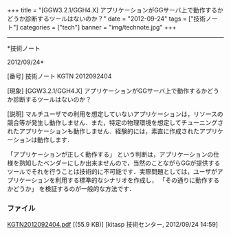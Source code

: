 ﻿+++
title = "[GGW3.2.1/GGH4.X] アプリケーションがGGサーバ上で動作するかどうか診断するツールはないのか？"
date = "2012-09-24"
tags = ["技術ノート"]
categories = ["tech"]
banner = "img/technote.jpg"
+++

-----------------------------------------------------------------------------------------------------------------------------

*技術ノート

2012/09/24*


[番号]
技術ノート KGTN 2012092404

[現象]
[GGW3.2.1/GGH4.X]
アプリケーションがGGサーバ上で動作するかどうか診断するツールはないのか？

[説明]
マルチユーザでの利用を想定していないアプリケーションは，リソースの競合等が発生し動作しません．また，特定の物理環境を想定してチューニングされたアプリケーションも動作しません．経験的には，素直に作成されたアプリケーションは動作します．

「アプリケーションが正しく動作する」
という判断は，アプリケーションの仕様を熟知したベンダーにしか出来ませんので，当然のことながらGGが提供するツールでそれを行うことは技術的に不可能です．実際問題としては，ユーザがアプリケーションを利用する標準的なシナリオを作成し，
「その通りに動作するかどうか」 を検証するのが一般的な方法です．


### ファイル

 
 


[KGTN2012092404.pdf](http://techreport.kitasp.net/attachments/download/1005/KGTN2012092404.pdf)
 [(55.9 KB)] [kitasp 技術センター, 2012/09/24
14:59]


 


 

